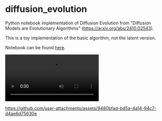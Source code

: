 # diffusion_evolution

Python notebook implementation of Diffusion Evolution from "Diffusion Models are
Evolutionary Algorithms" (https://arxiv.org/abs/2410.02543).

This is a toy implementation of the basic algorithm, not the latent version.

Notebook can be found [here](diffusion_evolution.ipynb).

<video src="diffusion_evolution.mp4" controls></video>

https://github.com/user-attachments/assets/9480bfad-bd5a-4a14-94c7-d4ae6d75630e

